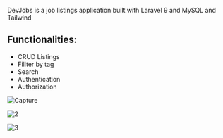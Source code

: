 DevJobs is a job listings application built with Laravel 9 and MySQL and Tailwind 
## Functionalities:
- CRUD Listings
- Fillter by tag
- Search
- Authentication
- Authorization

![Capture](https://user-images.githubusercontent.com/74922512/175114395-caa17223-6d58-4d8b-bf99-4f192a4cea6c.PNG)


![2](https://user-images.githubusercontent.com/74922512/177163383-353461c1-5376-4d54-b6c4-6dc8203547d5.PNG)


![3](https://user-images.githubusercontent.com/74922512/177164233-55f91baf-7dec-4a88-8654-f582f8e7f02b.PNG)
